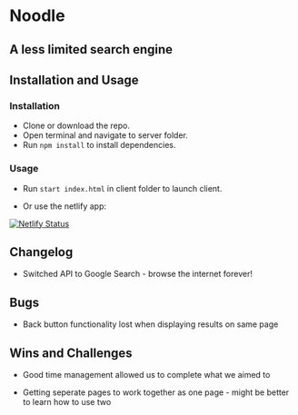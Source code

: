# Noodle
## A less limited search engine



## Installation and Usage

### Installation

* Clone or download the repo.
* Open terminal and navigate to server folder.
* Run `npm install` to install dependencies.

### Usage

* Run `start index.html` in client folder to launch client.

* Or use the netlify app:

[![Netlify Status](https://api.netlify.com/api/v1/badges/facbb01f-0812-4787-85ba-30b5baf705ce/deploy-status)](https://app.netlify.com/sites/noodlesearch/deploys)

## Changelog

* Switched API to Google Search - browse the internet forever!

## Bugs
* Back button functionality lost when displaying results on same page


## Wins and Challenges

* Good time management allowed us to complete what we aimed to

* Getting seperate pages to work together as one page - might be better to learn how to use two
